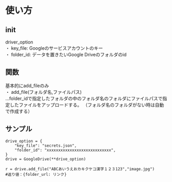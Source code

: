 # 使い方

## init

driver_option<br>
・ key_file: Googleのサービスアカウントのキー<br>
・ folder_id: データを置きたいGoogle Driveのフォルダのid

## 関数
基本的にadd_fileのみ<br>
・ add_file(フォルダ名,ファイルパス)<br>
...folder_idで指定したフォルダの中のフォルダ名のフォルダにファイルパスで指定したファイルをアップロードする。
（フォルダ名のフォルダがない時は自動で作成する）


## サンプル
```
drive_option = {
	"key_file": "secrets.json",
	"folder_id": "xxxxxxxxxxxxxxxxxxxxxxxxxxxx",
}
drive = GoogleDrive(**drive_option)

r = drive.add_file("ABCあいうえおカキクケコ漢字１２３123","image.jpg")
#返り値：{folder_url: リンク}
```